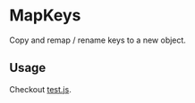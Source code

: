 # MapKeys

Copy and remap / rename keys to a new object.


## Usage

Checkout [test.js](./test.js).
